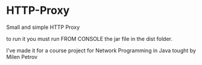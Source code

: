 HTTP-Proxy
==========

Small and simple HTTP Proxy

to run it you must run FROM CONSOLE the jar file in the dist folder.

I've made it for a course project for Network Programming in Java tought by Milen Petrov
